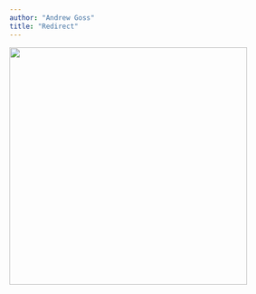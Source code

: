 ```yaml
---
author: "Andrew Goss"
title: "Redirect"
---
```


<img src="/img/modern_data_pipelines.png" width="420">

<script type="text/javascript">window.location = "https://andrewrgoss.com";</script>

